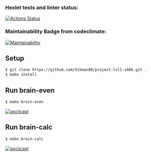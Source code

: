 ### Hexlet tests and linter status:
[![Actions Status](https://github.com/DaniilAr/frontend-project-44/workflows/hexlet-check/badge.svg)](https://github.com/DaniilAr/frontend-project-44/actions)

### Maintainability Badge from codeclimate:
[![Maintainability](https://api.codeclimate.com/v1/badges/5ffa022fd5c78ce75432/maintainability)](https://codeclimate.com/github/DaniilAr/frontend-project-44/maintainability)

## Setup
```sh
$ git clone https://github.com/Vikman88/project-lvl1-s486.git .
$ make install
```

## Run brain-even
```sh
$ make brain-even
```
[![asciicast](https://asciinema.org/a/mpAPeHwepAxCEsEoxY4DzOpbo.svg)](https://asciinema.org/a/mpAPeHwepAxCEsEoxY4DzOpbo)

## Run brain-calc
```sh
$ make brain-calc
```
[![asciicast](https://asciinema.org/a/XvICsQBg8J8EZvttSHhJIq9P0.svg)](https://asciinema.org/a/XvICsQBg8J8EZvttSHhJIq9P0)